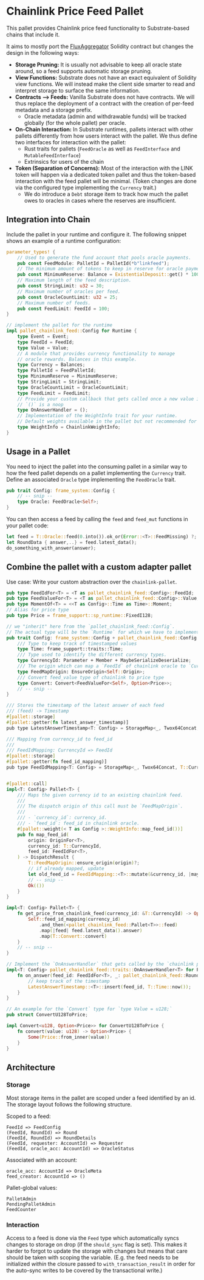 # Chainlink Price Feed Pallet

This pallet provides Chainlink price feed functionality to Substrate-based chains that include it.

It aims to mostly port
the [FluxAggregator](https://github.com/smartcontractkit/chainlink/blob/dabada2oracle5f5dd7bbc49a76ed1d172a83083cdd8f0/evm-contracts/src/v0.6/FluxAggregator.sol)
Solidity contract but changes the design in the following ways:

+ **Storage Pruning:** It is usually not advisable to keep all oracle state around, so a feed supports automatic storage
  pruning.
+ **View Functions:** Substrate does not have an exact equivalent of Solidity view functions. We will instead make the
  client side smarter to read and interpret storage to surface the same information.
+ **Contracts --> Feeds:** Vanilla Substrate does not have contracts. We will thus replace the deployment of a contract
  with the creation of per-feed metadata and a storage prefix.
    - Oracle metadata (admin and withdrawable funds) will be tracked globally (for the whole pallet) per oracle.
+ **On-Chain Interaction:** In Substrate runtimes, pallets interact with other pallets differently from how users
  interact with the pallet. We thus define two interfaces for interaction with the pallet:
    - Rust traits for pallets (`FeedOracle` as well as `FeedInterface` and `MutableFeedInterface`)
    - Extrinsics for users of the chain
+ **Token (Separation of Concerns):** Most of the interaction with the LINK token will happen via a dedicated token
  pallet and thus the token-based interaction with the feed pallet will be minimal.
  (Token changes are done via the configured type implementing the `Currency` trait.)
    - We do introduce a `Debt` storage item to track how much the pallet owes to oracles in cases where the reserves are
      insufficient.

## Integration into Chain

Include the pallet in your runtime and configure it. The following snippet shows an example of a runtime configuration:

```Rust
parameter_types! {
    // Used to generate the fund account that pools oracle payments.
	pub const FeedModule: PalletId = PalletId(*b"linkfeed");
    // The minimum amount of tokens to keep in reserve for oracle payment.
	pub const MinimumReserve: Balance = ExistentialDeposit::get() * 1000;
    // Maximum length of the feed description.
	pub const StringLimit: u32 = 30;
    // Maximum number of oracles per feed.
	pub const OracleCountLimit: u32 = 25;
    // Maximum number of feeds.
	pub const FeedLimit: FeedId = 100;
}

// implement the pallet for the runtime
impl pallet_chainlink_feed::Config for Runtime {
    type Event = Event;
    type FeedId = FeedId;
    type Value = Value;
    // A module that provides currency functionality to manage
    // oracle rewards. Balances in this example.
    type Currency = Balances;
    type PalletId = FeedPalletId;
    type MinimumReserve = MinimumReserve;
    type StringLimit = StringLimit;
    type OracleCountLimit = OracleCountLimit;
    type FeedLimit = FeedLimit;
    // Provide your custom callback that gets called once a new value is available
    // `()` is a noop
    type OnAnswerHandler = ();
    // Implementation of the WeightInfo trait for your runtime.
    // Default weights available in the pallet but not recommended for production.
    type WeightInfo = ChainlinkWeightInfo;
}
```

## Usage in a Pallet

You need to inject the pallet into the consuming pallet in a similar way to how the feed pallet depends on a pallet
implementing the `Currency` trait. Define an associated `Oracle` type implementing the `FeedOracle` trait.

```Rust
pub trait Config: frame_system::Config {
    // -- snip --
    type Oracle: FeedOracle<Self>;
}
```

You can then access a feed by calling the `feed` and `feed_mut` functions in your pallet code:

```rust
let feed = T::Oracle::feed(0.into()).ok_or(Error::<T>::FeedMissing) ?;
let RoundData { answer,..} = feed.latest_data();
do_something_with_answer(answer);
```

## Combine the pallet with a custom adapter pallet

Use case: Write your custom abstraction over the `chainlink-pallet`.

```rust
pub type FeedIdFor<T> = <T as pallet_chainlink_feed::Config>::FeedId;
pub type FeedValueFor<T> = <T as pallet_chainlink_feed::Config>::Value;
pub type MomentOf<T> = <<T as Config>::Time as Time>::Moment;
// Alias for price type
pub type Price = frame_support::sp_runtime::FixedI128;

// we "inherit" here from the `pallet_chainlink_feed::Config`.
// The actual type will be the `Runtime` for which we have to implement both pallet config traits
pub trait Config: frame_system::Config + pallet_chainlink_feed::Config {
    /// Type to keep track of timestamped values
    type Time: frame_support::traits::Time;
    /// Type used to identify the different currency types.
    type CurrencyId: Parameter + Member + MaybeSerializeDeserialize;
    /// The origin which can map a `FeedId` of chainlink oracle to `CurrencyId`.
    type FeedMapOrigin: EnsureOrigin<Self::Origin>;
    /// Convert feed_value type of chainlink to price type
    type Convert: Convert<FeedValueFor<Self>, Option<Price>>;
    // -- snip --
}

/// Stores the timestamp of the latest answer of each feed 
/// (feed) -> Timestamp
#[pallet::storage]
#[pallet::getter(fn latest_answer_timestamp)]
pub type LatestAnswerTimestamp<T: Config> = StorageMap<_, Twox64Concat, FeedIdFor<T>, MomentOf<T>, ValueQuery>;

/// Mapping from currency_id to feed_id
///
/// FeedIdMapping: CurrencyId => FeedId
#[pallet::storage]
#[pallet::getter(fn feed_id_mapping)]
pub type FeedIdMapping<T: Config> = StorageMap<_, Twox64Concat, T::CurrencyId, FeedIdFor<T>, OptionQuery>;


#[pallet::call]
impl<T: Config> Pallet<T> {
    /// Maps the given currency id to an existing chainlink feed.
    ///
    /// The dispatch origin of this call must be `FeedMapOrigin`.
    ///
    /// - `currency_id`: currency_id.
    /// - `feed_id`: feed_id in chainlink oracle.
    #[pallet::weight(< T as Config >::WeightInfo::map_feed_id())]
    pub fn map_feed_id(
        origin: OriginFor<T>,
        currency_id: T::CurrencyId,
        feed_id: FeedIdFor<T>,
    ) -> DispatchResult {
        T::FeedMapOrigin::ensure_origin(origin)?;
        // if already mapped, update
        let old_feed_id = FeedIdMapping::<T>::mutate(&currency_id, |maybe_feed_id| maybe_feed_id.replace(feed_id));
        // -- snip --
        Ok(())
    }
}

impl<T: Config> Pallet<T> {
    fn get_price_from_chainlink_feed(currency_id: &T::CurrencyId) -> Option<Price> {
        Self::feed_id_mapping(currency_id)
            .and_then(<pallet_chainlink_feed::Pallet<T>>::feed)
            .map(|feed| feed.latest_data().answer)
            .map(T::Convert::convert)
    }
    // -- snip --
}

// Implement the `OnAnswerHandler` that gets called by the `chainlink pallet` on every new answer 
impl<T: Config> pallet_chainlink_feed::traits::OnAnswerHandler<T> for Pallet<T> {
    fn on_answer(feed_id: FeedIdFor<T>, _: pallet_chainlink_feed::RoundData<T::BlockNumber, FeedValueFor<T>>) {
        // keep track of the timestamp
        LatestAnswerTimestamp::<T>::insert(feed_id, T::Time::now());
    }
}

// An example for the `Convert` type for `type Value = u128;`
pub struct ConvertU128ToPrice;

impl Convert<u128, Option<Price>> for ConvertU128ToPrice {
    fn convert(value: u128) -> Option<Price> {
        Some(Price::from_inner(value))
    }
}

```

## Architecture

### Storage

Most storage items in the pallet are scoped under a feed identified by an id. The storage layout follows the following
structure.

Scoped to a feed:

```
FeedId => FeedConfig
(FeedId, RoundId) => Round
(FeedId, RoundId) => RoundDetails
(FeedId, requester: AccountId) => Requester
(FeedId, oracle_acc: AccountId) => OracleStatus
```

Associated with an account:

```
oracle_acc: AccountId => OracleMeta
feed_creator: AccountId => ()
```

Pallet-global values:

```
PalletAdmin
PendingPalletAdmin
FeedCounter
```

### Interaction

Access to a feed is done via the `Feed` type which automatically syncs changes to storage on drop
(if the `should_sync` flag is set). This makes it harder to forgot to update the storage with changes but means that
care should be taken with scoping the variable. (E.g. the feed needs to be initialized
*within* the closure passed to `with_transaction_result` in order for the auto-sync writes to be covered by the
transactional write.)
